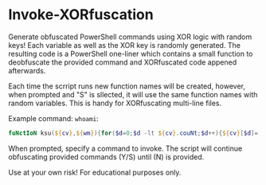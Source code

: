 # Invoke-XORfuscation
Generate obfuscated PowerShell commands using XOR logic with random keys! Each variable as well as the XOR key is randomly generated. The resulting code is a PowerShell one-liner which contains a small function to deobfuscate the provided command and XORfuscated code appened afterwards.

Each time the scrript runs new function names will be created, however, when prompted and "S" is sllected, it will use the same function names with random variables. This is handy for XORfuscating multi-line files. 

Example command: `whoami`:
```powershell
fuNctIoN ksu(${cv},${wm}){for($d=0;$d -lt ${cv}.couNt;$d++){${cv}[$d]=(${cv}[$d]-bxor${wm})}returN [SySteM.text.eNcodINg]::aScII.getStrINg(${cv})};${BTEk}=(&ksu([SySteM.byte[]]@(0xD9,0xC6,0xC1,0xCF,0xC3,0xC7))174);&(gal ?[?e]x)(${BTEk})
```
When prompted, specify a command to invoke. The script will continue obfuscating provided commands (Y/S) until (N) is provided.

Use at your own risk! For educational purposes only.
